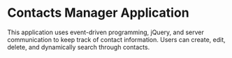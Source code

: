 # Contacts Manager Application

This application uses event-driven programming, jQuery, and server communication to keep track of contact information. Users can create, edit, delete, and dynamically search through contacts.
